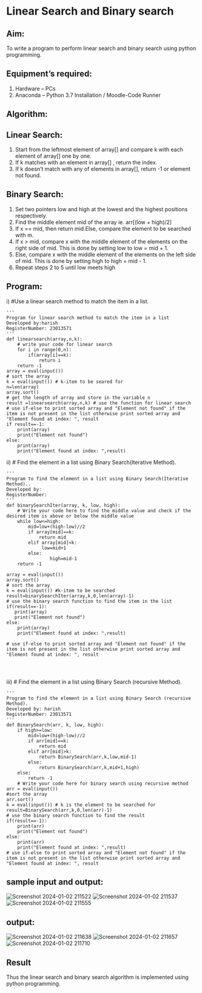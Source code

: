 # Linear Search and Binary search
## Aim:
To write a program to perform linear search and binary search using python programming.
## Equipment’s required:
1.	Hardware – PCs
2.	Anaconda – Python 3.7 Installation / Moodle-Code Runner
## Algorithm:
## Linear Search:
1.	Start from the leftmost element of array[] and compare k with each element of array[] one by one.
2.	If k matches with an element in array[] , return the index.
3.	If k doesn’t match with any of elements in array[], return -1 or element not found.
## Binary Search:
1.	Set two pointers low and high at the lowest and the highest positions respectively.
2.	Find the middle element mid of the array ie. arr[(low + high)/2]
3.	If x == mid, then return mid.Else, compare the element to be searched with m.
4.	If x > mid, compare x with the middle element of the elements on the right side of mid. This is done by setting low to low = mid + 1.
5.	Else, compare x with the middle element of the elements on the left side of mid. This is done by setting high to high = mid - 1.
6.	Repeat steps 2 to 5 until low meets high
## Program:
i)	#Use a linear search method to match the item in a list.
```
''' 
Program for linear search method to match the item in a list
Developed by:harish
RegisterNumber: 23013571
'''
def linearsearch(array,n,k):
    # write your code for linear search
    for i in range(0,n):
        if(array[i]==k):
            return i
    return -1
array = eval(input())
# sort the array
k = eval(input()) # k-item to be seared for
n=len(array)
array.sort()
# get the length of array and store in the variable n
result =linearsearch(array,n,k) # use the function for linear search
# use if-else to print sorted array and "Element not found" if the item is not present in the list otherwise print sorted array and "Element found at index: ", result
if result==-1:
    print(array)
    print("Element not found")
else:
    print(array)
    print("Element found at index: ",result)
```
ii)	# Find the element in a list using Binary Search(Iterative Method).
```
''' 
Program to find the element in a list using Binary Search(Iterative Method)..
Developed by:
RegisterNumber: 
'''
def binarySearchIter(array, k, low, high):
    # Write your code here to find the middle value and check if the desired item is above or below the middle value
    while low<=high:
        mid=low+(high-low)//2
        if array[mid]==k:
            return mid
        elif array[mid]<k:
             low=mid+1
        else:
                high=mid-1
    return -1
    
array = eval(input())
array.sort()
# sort the array
k = eval(input()) #k-item to be searched
result=binarySearchIter(array,k,0,len(array)-1)
# use the binary search function to find the item in the list
if(result==-1):
   print(array)
   print("Element not found")
else:
    print(array)
    print("Element found at index: ",result)
    
# use if-else to print sorted array and "Element not found" if the item is not present in the list otherwise print sorted array and "Element found at index: ", result




```
iii)	# Find the element in a list using Binary Search (recursive Method).
```
''' 
Program to find the element in a list using Binary Search (recursive Method).
Developed by: harish
RegisterNumber: 23013571
'''
def BinarySearch(arr, k, low, high):
    if high>=low:
        mid=low+(high-low)//2
        if arr[mid]==k:
            return mid
        elif arr[mid]>k:
            return BinarySearch(arr,k,low,mid-1)
        else:
            return BinarySearch(arr,k,mid+1,high)
    else:
        return -1
    # Write your code here for binary search using recursive method
arr = eval(input())   
#sort the array    
arr.sort()
k = eval(input()) # k is the element to be searched for
result=BinarySearch(arr,k,0,len(arr)-1)
# use the binary search function to find the result
if(result==-1):
    print(arr)
    print("Element not found")
else:
    print(arr)
    print("Element found at index: ",result)
# use if-else to print sorted array and "Element not found" if the item is not present in the list otherwise print sorted array and "Element found at index: ", result

```
## sample input and output:
![Screenshot 2024-01-02 211522](https://github.com/Harishragaventhira/Search-Algorithm/assets/145548269/e59bbfea-f257-4c42-8bb5-1fb327f0a85f)
![Screenshot 2024-01-02 211537](https://github.com/Harishragaventhira/Search-Algorithm/assets/145548269/75f09ce2-ce74-4ab7-964c-adc671e7b06f)
![Screenshot 2024-01-02 211555](https://github.com/Harishragaventhira/Search-Algorithm/assets/145548269/11b11c7f-133f-40f9-9108-1d464dcfee31)
## output:
![Screenshot 2024-01-02 211638](https://github.com/Harishragaventhira/Search-Algorithm/assets/145548269/78f9ed0b-5b89-44fc-aa41-3187b540b03b)
![Screenshot 2024-01-02 211657](https://github.com/Harishragaventhira/Search-Algorithm/assets/145548269/8695db2d-ea8a-4477-bca9-ad595db00c39)
![Screenshot 2024-01-02 211710](https://github.com/Harishragaventhira/Search-Algorithm/assets/145548269/da830113-ad2a-478e-8cf2-9560970d1499)



## Result
Thus the linear search and binary search algorithm is implemented using python programming.
